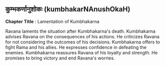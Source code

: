 ## कुम्भकर्णानुशोकः (kumbhakarNAnushOkaH)
**Chapter Title** : Lamentation of Kumbhakarna

Ravana laments the situation after Kumbhakarna's death. Kumbhakarna advises Ravana on the consequences of his actions. He criticizes Ravana for not considering the outcomes of his decisions. Kumbhakarna offers to fight Rama and his allies. He expresses confidence in defeating the enemies. Kumbhakarna reassures Ravana of his loyalty and strength. He promises to bring victory and end Ravana's worries.
